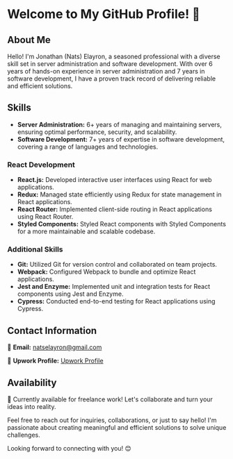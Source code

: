 # Welcome to My GitHub Profile! 👋

## About Me

Hello! I'm Jonathan (Nats) Elayron, a seasoned professional with a diverse skill set in server administration and software development. With over 6 years of hands-on experience in server administration and 7 years in software development, I have a proven track record of delivering reliable and efficient solutions.

## Skills

- **Server Administration:** 6+ years of managing and maintaining servers, ensuring optimal performance, security, and scalability.
- **Software Development:** 7+ years of expertise in software development, covering a range of languages and technologies.

### React Development

- **React.js:** Developed interactive user interfaces using React for web applications.
- **Redux:** Managed state efficiently using Redux for state management in React applications.
- **React Router:** Implemented client-side routing in React applications using React Router.
- **Styled Components:** Styled React components with Styled Components for a more maintainable and scalable codebase.

### Additional Skills

- **Git:** Utilized Git for version control and collaborated on team projects.
- **Webpack:** Configured Webpack to bundle and optimize React applications.
- **Jest and Enzyme:** Implemented unit and integration tests for React components using Jest and Enzyme.
- **Cypress:** Conducted end-to-end testing for React applications using Cypress.

## Contact Information

📧 **Email:** [natselayron@gmail.com](mailto:natselayron@gmail.com)

💼 **Upwork Profile:** [Upwork Profile](https://www.upwork.com/freelancers/~01b650d81dbde8f427)

## Availability

🚀 Currently available for freelance work! Let's collaborate and turn your ideas into reality.

Feel free to reach out for inquiries, collaborations, or just to say hello! I'm passionate about creating meaningful and efficient solutions to solve unique challenges.

Looking forward to connecting with you! 😊
